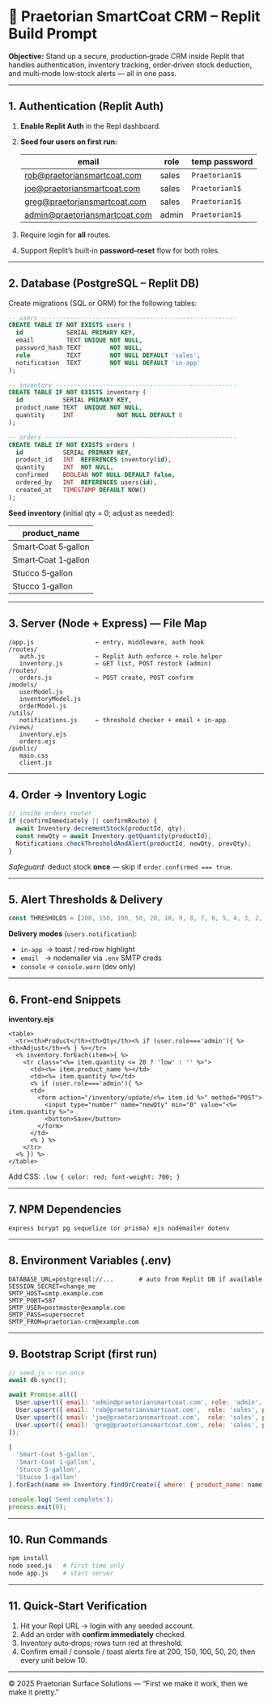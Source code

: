 # 🚀 Praetorian SmartCoat CRM – Replit Build Prompt

**Objective:** Stand up a secure, production‑grade CRM inside Replit that handles authentication, inventory tracking, order‑driven stock deduction, and multi‑mode low‑stock alerts — all in one pass.

---

## 1. Authentication (Replit Auth)

1. **Enable Replit Auth** in the Repl dashboard.

2. **Seed four users on first run:**

   | email                              | role  | temp password |
   |------------------------------------|-------|---------------|
   | rob@praetoriansmartcoat.com        | sales | `Praetorian1$` |
   | joe@praetoriansmartcoat.com        | sales | `Praetorian1$` |
   | greg@praetoriansmartcoat.com       | sales | `Praetorian1$` |
   | admin@praetoriansmartcoat.com      | admin | `Praetorian1$` |

3. Require login for **all** routes.

4. Support Replit’s built‑in **password‑reset** flow for both roles.

---

## 2. Database (PostgreSQL – Replit DB)

Create migrations (SQL or ORM) for the following tables:

```sql
-- users ------------------------------------------------------
CREATE TABLE IF NOT EXISTS users (
  id            SERIAL PRIMARY KEY,
  email         TEXT UNIQUE NOT NULL,
  password_hash TEXT        NOT NULL,
  role          TEXT        NOT NULL DEFAULT 'sales',
  notification  TEXT        NOT NULL DEFAULT 'in-app'
);

-- inventory --------------------------------------------------
CREATE TABLE IF NOT EXISTS inventory (
  id           SERIAL PRIMARY KEY,
  product_name TEXT  UNIQUE NOT NULL,
  quantity     INT            NOT NULL DEFAULT 0
);

-- orders -----------------------------------------------------
CREATE TABLE IF NOT EXISTS orders (
  id           SERIAL PRIMARY KEY,
  product_id   INT  REFERENCES inventory(id),
  quantity     INT  NOT NULL,
  confirmed    BOOLEAN NOT NULL DEFAULT false,
  ordered_by   INT  REFERENCES users(id),
  created_at   TIMESTAMP DEFAULT NOW()
);
```

**Seed inventory** (initial qty = 0; adjust as needed):

| product_name             |
|--------------------------|
| Smart‑Coat 5‑gallon      |
| Smart‑Coat 1‑gallon      |
| Stucco 5‑gallon          |
| Stucco 1‑gallon          |

---

## 3. Server (Node + Express) — File Map

```
/app.js                 ← entry, middleware, auth hook
/routes/
   auth.js              ← Replit Auth enforce + role helper
   inventory.js         ← GET list, POST restock (admin)
/routes/
   orders.js            ← POST create, POST confirm
/models/
   userModel.js
   inventoryModel.js
   orderModel.js
/utils/
   notifications.js     ← threshold checker + email + in‑app
/views/
   inventory.ejs
   orders.ejs
/public/
   main.css
   client.js
```

---

## 4. Order → Inventory Logic

```javascript
// inside orders router
if (confirmImmediately || confirmRoute) {
  await Inventory.decrementStock(productId, qty);
  const newQty = await Inventory.getQuantity(productId);
  Notifications.checkThresholdAndAlert(productId, newQty, prevQty);
}
```

*Safeguard*: deduct stock **once** — skip if `order.confirmed === true`.

---

## 5. Alert Thresholds & Delivery

```javascript
const THRESHOLDS = [200, 150, 100, 50, 20, 10, 9, 8, 7, 6, 5, 4, 3, 2, 1];
```

**Delivery modes** (`users.notification`):

* `in-app`  → toast / red‑row highlight  
* `email`   → nodemailer via `.env` SMTP creds  
* `console` → `console.warn` (dev only)

---

## 6. Front‑end Snippets

**inventory.ejs**

```ejs
<table>
  <tr><th>Product</th><th>Qty</th><% if (user.role==='admin'){ %><th>Adjust</th><% } %></tr>
  <% inventory.forEach(item=>{ %>
    <tr class="<%= item.quantity <= 20 ? 'low' : '' %>">
      <td><%= item.product_name %></td>
      <td><%= item.quantity %></td>
      <% if (user.role==='admin'){ %>
      <td>
        <form action="/inventory/update/<%= item.id %>" method="POST">
          <input type="number" name="newQty" min="0" value="<%= item.quantity %>">
          <button>Save</button>
        </form>
      </td>
      <% } %>
    </tr>
  <% }) %>
</table>
```

Add CSS: `.low { color: red; font-weight: 700; }`

---

## 7. NPM Dependencies

```
express bcrypt pg sequelize (or prisma) ejs nodemailer dotenv
```

---

## 8. Environment Variables (.env)

```
DATABASE_URL=postgresql://...       # auto from Replit DB if available
SESSION_SECRET=change_me
SMTP_HOST=smtp.example.com
SMTP_PORT=587
SMTP_USER=postmaster@example.com
SMTP_PASS=supersecret
SMTP_FROM=praetorian-crm@example.com
```

---

## 9. Bootstrap Script (first run)

```javascript
// seed.js — run once
await db.sync();

await Promise.all([
  User.upsert({ email: 'admin@praetoriansmartcoat.com', role: 'admin', password_hash: hash('Praetorian1$') }),
  User.upsert({ email: 'rob@praetoriansmartcoat.com',  role: 'sales', password_hash: hash('Praetorian1$') }),
  User.upsert({ email: 'joe@praetoriansmartcoat.com',  role: 'sales', password_hash: hash('Praetorian1$') }),
  User.upsert({ email: 'greg@praetoriansmartcoat.com', role: 'sales', password_hash: hash('Praetorian1$') })
]);

[
  'Smart-Coat 5-gallon',
  'Smart-Coat 1-gallon',
  'Stucco 5-gallon',
  'Stucco 1-gallon'
].forEach(name => Inventory.findOrCreate({ where: { product_name: name } }));

console.log('Seed complete');
process.exit(0);
```

---

## 10. Run Commands

```bash
npm install
node seed.js   # first time only
node app.js    # start server
```

---

## 11. Quick‑Start Verification

1. Hit your Repl URL → login with any seeded account.  
2. Add an order with **confirm immediately** checked.  
3. Inventory auto‑drops; rows turn red at threshold.  
4. Confirm email / console / toast alerts fire at 200, 150, 100, 50, 20, then every unit below 10.  

---

© 2025 Praetorian Surface Solutions — “First we make it work, then we make it pretty.”
